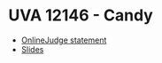 # UVA 12146 - Candy

- [OnlineJudge statement](https://onlinejudge.org/index.php?option=onlinejudge&Itemid=8&page=show_problem&problem=3298)
- [Slides](https://docs.google.com/presentation/d/1h2JUoPvAxMJDxwrVAyYoP6bQKyAia-4vPdGmY557Etc/edit?usp=sharing)
